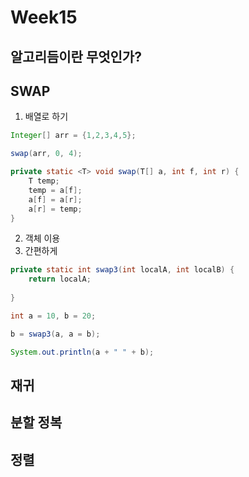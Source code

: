 # Week15

## 알고리듬이란 무엇인가?


## SWAP
1. 배열로 하기
```java
Integer[] arr = {1,2,3,4,5};

swap(arr, 0, 4);

private static <T> void swap(T[] a, int f, int r) {
	T temp;
    temp = a[f];
    a[f] = a[r];
    a[r] = temp;
}
```
2. 객체 이용
3. 간편하게
```java
private static int swap3(int localA, int localB) {
	return localA;
		
}

int a = 10, b = 20;

b = swap3(a, a = b);

System.out.println(a + " " + b);
```


## 재귀
## 분할 정복
## 정렬